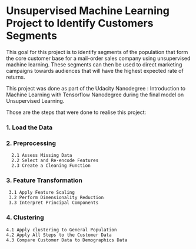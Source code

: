 # Unsupervised Machine Learning Project to Identify Customers Segments

This goal for this project is to identify segments of the population that form the core customer base for a mail-order sales company using unsupervised machine learning. These segments can then be used to direct marketing campaigns towards audiences that will have the highest expected rate of returns.

This project was done as part of the Udacity Nanodegree : Introduction to Machine Learning with Tensorflow Nanodegree during the final model on Unsupervised Learning. 

Those are the steps that were done to realise this project: 
### 1. Load the Data 
### 2. Preprocessing 




      2.1 Assess Missing Data
      2.2 Select and Re-encode Features
      2.3 Create a Cleaning Function

### 3. Feature Transformation 




     3.1 Apply Feature Scaling
     3.2 Perform Dimensionality Reduction
     3.3 Interpret Principal Components

### 4. Clustering




    4.1 Apply clustering to General Population
    4.2 Apply All Steps to the Customer Data 
    4.3 Compare Customer Data to Demographics Data  

